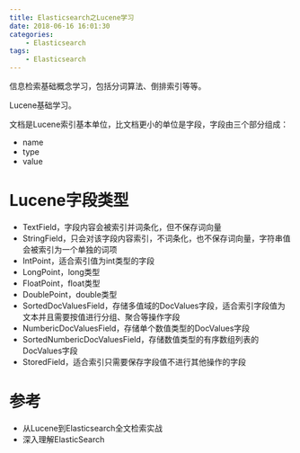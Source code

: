 ```yaml
---
title: Elasticsearch之Lucene学习
date: 2018-06-16 16:01:30
categories: 
	- Elasticsearch
tags:
	- Elasticsearch
---
```


信息检索基础概念学习，包括分词算法、倒排索引等等。

Lucene基础学习。

<!--more-->

文档是Lucene索引基本单位，比文档更小的单位是字段，字段由三个部分组成：

- name
- type
- value

# Lucene字段类型

- TextField，字段内容会被索引并词条化，但不保存词向量
- StringField，只会对该字段内容索引，不词条化，也不保存词向量，字符串值会被索引为一个单独的词项
- IntPoint，适合索引值为int类型的字段
- LongPoint，long类型
- FloatPoint，float类型
- DoublePoint，double类型
- SortedDocValuesField，存储多值域的DocValues字段，适合索引字段值为文本并且需要按值进行分组、聚合等操作字段
- NumbericDocValuesField，存储单个数值类型的DocValues字段
- SortedNumbericDocValuesField，存储数值类型的有序数组列表的DocValues字段
- StoredField，适合索引只需要保存字段值不进行其他操作的字段

# 参考

- 从Lucene到Elasticsearch全文检索实战
- 深入理解ElasticSearch

